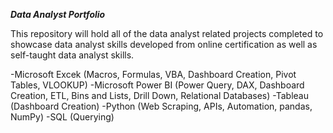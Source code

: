 ***Data Analyst Portfolio***

This repository will hold all of the data analyst related projects completed to showcase data analyst skills developed from online certification as well as self-taught data analyst skills.

-Microsoft Excek (Macros, Formulas, VBA, Dashboard Creation, Pivot Tables, VLOOKUP)
-Microsoft Power BI (Power Query, DAX, Dashboard Creation, ETL, Bins and Lists, Drill Down, Relational Databases)
-Tableau (Dashboard Creation)
-Python (Web Scraping, APIs, Automation, pandas, NumPy)
-SQL (Querying)
